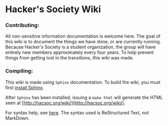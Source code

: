 # Hacker's Society Wiki

### Contributing:

All non-sensitive information documentation is welcome here.  The goal of this
wiki is to document the things we have done, or are currently running.  Because
Hacker's Society is a student organization, the group will have entirely new
members approximately every four years.  To help prevent things from getting
lost in the transitions, this wiki was made.


### Compiling:

This wiki is made using `Sphinx` documentation.  To build the wiki, you must
first [install Sphinx](http://sphinx-doc.org/).

After `Sphinx` has been installed,  issuing a `make html` will generate the HTML
seen at [http://hacsoc.org/wiki/](http://hacsoc.org/wiki/).

For syntax help, see [here](http://sphinx-doc.org/rest.html).  The syntax used
is ReStructured Text, not MarkDown.
